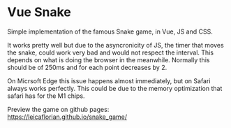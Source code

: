  # Vue Snake

Simple implementation of the famous Snake game, in Vue, JS and CSS.

It works pretty well but due to the asyncronicity of JS, the timer that moves the snake,
could work very bad and would not respect the interval. This depends on what is doing the browser in the meanwhile. Normally this should be
of 250ms and for each point decreases by 2.

On Micrsoft Edge this issue happens almost immediately, but on Safari always works perfectly. This could be due to the memory optimization that safari has for the M1 chips.

Preview the game on github pages:
https://leicaflorian.github.io/snake_game/
